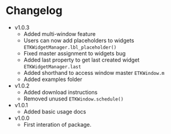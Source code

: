 # Changelog
- v1.0.3
    - Added multi-window feature
    - Users can now add placeholders to widgets ``` ETKWidgetManager.lbl_placeholder() ```
    - Fixed master assignment to widgets bug
    - Added last property to get last created widget ``` ETKWidgetManager.last ```
    - Added shorthand to access window master ``` ETKWindow.m ```
    - Added examples folder
- v1.0.2
    - Added download instructions
    - Removed unused ``` ETKWindow.schedule() ```
- v1.0.1
    - Added basic usage docs
- v1.0.0
    - First interation of package.